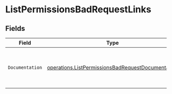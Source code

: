 # ListPermissionsBadRequestLinks


## Fields

| Field                                                                                                                  | Type                                                                                                                   | Required                                                                                                               | Description                                                                                                            |
| ---------------------------------------------------------------------------------------------------------------------- | ---------------------------------------------------------------------------------------------------------------------- | ---------------------------------------------------------------------------------------------------------------------- | ---------------------------------------------------------------------------------------------------------------------- |
| `Documentation`                                                                                                        | [operations.ListPermissionsBadRequestDocumentation](../../models/operations/listpermissionsbadrequestdocumentation.md) | :heavy_check_mark:                                                                                                     | The URL to the generic Mollie API error handling guide.                                                                |